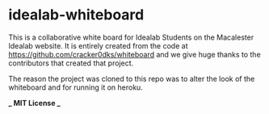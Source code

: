 # idealab-whiteboard

This is a collaborative white board for Idealab Students on the Macalester Idealab website. It is entirely created from the code at https://github.com/cracker0dks/whiteboard and we give huge thanks to the contributors that created that project.

The reason the project was cloned to this repo was to alter the look of the whiteboard and for running it on heroku.

**_ MIT License _**
